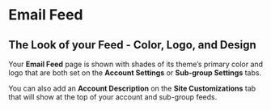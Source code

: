 # Email Feed

## The Look of your Feed - Color, Logo, and Design
<span id="gv-the-look-of-your-feed"/></span>

Your **Email Feed** page is shown with shades of its theme’s primary
color and logo that are both set on the **Account Settings** or
**Sub-group Settings** tabs.  

You can also add an **Account Description** on the **Site
Customizations** tab that will show at the top of your account
and sub-group feeds.
